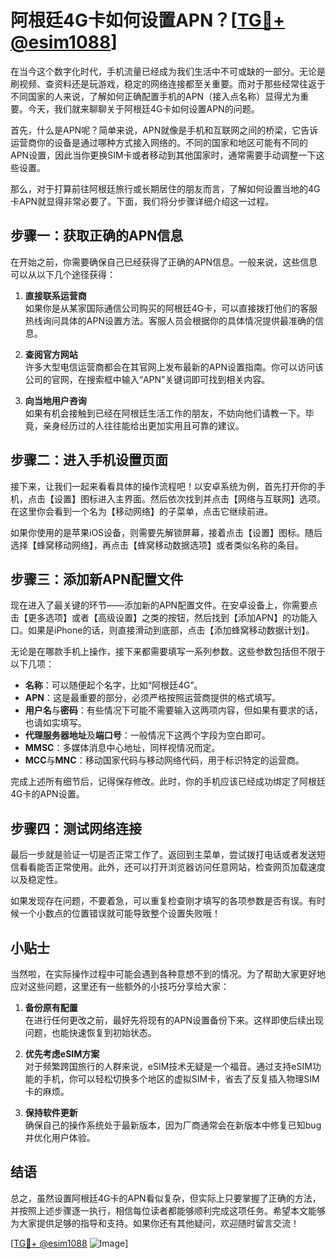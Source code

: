 # 阿根廷4G卡如何设置APN？[[TG💪+ @esim1088](https://t.me/s/esim1088)]

在当今这个数字化时代，手机流量已经成为我们生活中不可或缺的一部分。无论是刷视频、查资料还是玩游戏，稳定的网络连接都至关重要。而对于那些经常往返于不同国家的人来说，了解如何正确配置手机的APN（接入点名称）显得尤为重要。今天，我们就来聊聊关于阿根廷4G卡如何设置APN的问题。

首先，什么是APN呢？简单来说，APN就像是手机和互联网之间的桥梁，它告诉运营商你的设备是通过哪种方式接入网络的。不同的国家和地区可能有不同的APN设置，因此当你更换SIM卡或者移动到其他国家时，通常需要手动调整一下这些设置。

那么，对于打算前往阿根廷旅行或长期居住的朋友而言，了解如何设置当地的4G卡APN就显得非常必要了。下面，我们将分步骤详细介绍这一过程。

## 步骤一：获取正确的APN信息

在开始之前，你需要确保自己已经获得了正确的APN信息。一般来说，这些信息可以从以下几个途径获得：

1. **直接联系运营商**  
   如果你是从某家国际通信公司购买的阿根廷4G卡，可以直接拨打他们的客服热线询问具体的APN设置方法。客服人员会根据你的具体情况提供最准确的信息。

2. **查阅官方网站**  
   许多大型电信运营商都会在其官网上发布最新的APN设置指南。你可以访问该公司的官网，在搜索框中输入“APN”关键词即可找到相关内容。

3. **向当地用户咨询**  
   如果有机会接触到已经在阿根廷生活工作的朋友，不妨向他们请教一下。毕竟，亲身经历过的人往往能给出更加实用且可靠的建议。

## 步骤二：进入手机设置页面

接下来，让我们一起来看看具体的操作流程吧！以安卓系统为例，首先打开你的手机，点击【设置】图标进入主界面。然后依次找到并点击【网络与互联网】选项。在这里你会看到一个名为【移动网络】的子菜单，点击它继续前进。

如果你使用的是苹果iOS设备，则需要先解锁屏幕，接着点击【设置】图标。随后选择【蜂窝移动网络】，再点击【蜂窝移动数据选项】或者类似名称的条目。

## 步骤三：添加新APN配置文件

现在进入了最关键的环节——添加新的APN配置文件。在安卓设备上，你需要点击【更多选项】或者【高级设置】之类的按钮，然后找到【添加APN】的功能入口。如果是iPhone的话，则直接滑动到底部，点击【添加蜂窝移动数据计划】。

无论是在哪款手机上操作，接下来都需要填写一系列参数。这些参数包括但不限于以下几项：

- **名称**：可以随便起个名字，比如“阿根廷4G”。
- **APN**：这是最重要的部分，必须严格按照运营商提供的格式填写。
- **用户名**与**密码**：有些情况下可能不需要输入这两项内容，但如果有要求的话，也请如实填写。
- **代理服务器地址**及**端口号**：一般情况下这两个字段为空白即可。
- **MMSC**：多媒体消息中心地址，同样视情况而定。
- **MCC**与**MNC**：移动国家代码与移动网络代码，用于标识特定的运营商。

完成上述所有细节后，记得保存修改。此时，你的手机应该已经成功绑定了阿根廷4G卡的APN设置。

## 步骤四：测试网络连接

最后一步就是验证一切是否正常工作了。返回到主菜单，尝试拨打电话或者发送短信看看能否正常使用。此外，还可以打开浏览器访问任意网站，检查网页加载速度以及稳定性。

如果发现存在问题，不要着急，可以重复检查刚才填写的各项参数是否有误。有时候一个小数点的位置错误就可能导致整个设置失败哦！

## 小贴士

当然啦，在实际操作过程中可能会遇到各种意想不到的情况。为了帮助大家更好地应对这些问题，这里还有一些额外的小技巧分享给大家：

1. **备份原有配置**  
   在进行任何更改之前，最好先将现有的APN设置备份下来。这样即使后续出现问题，也能快速恢复到初始状态。

2. **优先考虑eSIM方案**  
   对于频繁跨国旅行的人群来说，eSIM技术无疑是一个福音。通过支持eSIM功能的手机，你可以轻松切换多个地区的虚拟SIM卡，省去了反复插入物理SIM卡的麻烦。

3. **保持软件更新**  
   确保自己的操作系统处于最新版本，因为厂商通常会在新版本中修复已知bug并优化用户体验。

## 结语

总之，虽然设置阿根廷4G卡的APN看似复杂，但实际上只要掌握了正确的方法，并按照上述步骤逐一执行，相信每位读者都能够顺利完成这项任务。希望本文能够为大家提供足够的指导和支持。如果你还有其他疑问，欢迎随时留言交流！

[[TG💪+ @esim1088](https://t.me/s/esim1088) ![Image](https://i.postimg.cc/4NQfJmqS/Snipaste-2025-05-13-00-14-12.png)]